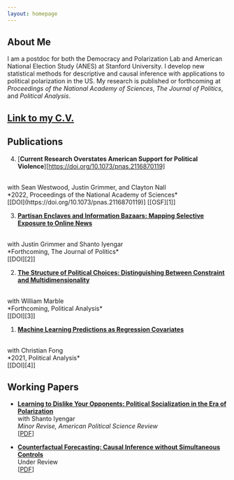 ```yaml
---
layout: homepage
---
```


## About Me

I am a postdoc for both the Democracy and Polarization Lab and American National Election Study (ANES) at Stanford University. I develop new statistical methods for descriptive and causal inference with applications to political polarization in the US. My research is published or forthcoming at *Proceedings of the National Academy of Sciences*, *The Journal of Politics*, and *Political Analysis*.

## [Link to my C.V.](https://www.dropbox.com/s/sm0pfjekpzdykd7/CV.pdf?dl=0)

<!-- ## Research Interests

- **Political Methodology:** descriptive inference, causal inference, machine learning
- **American Politics:** polarization, political media, political socialization
 -->

## Publications

4. [**Current Research Overstates American Support for Political Violence**][https://doi.org/10.1073/pnas.2116870119]
  <br>
  with Sean Westwood, Justin Grimmer, and Clayton Nall
  <br>
  *2022, Proceedings of the National Academy of Sciences*
  <br>
  [[DOI](https://doi.org/10.1073/pnas.2116870119)] [[OSF][1]]

3. [**Partisan Enclaves and Information Bazaars: Mapping Selective Exposure to Online News**][2]
  <br>
  with Justin Grimmer and Shanto Iyengar
  <br>
  *Forthcoming, The Journal of Politics*
  <br>
  [[DOI][2]]


2. [**The Structure of Political Choices: Distinguishing Between Constraint and Multidimensionality**][3]
  <br>
  with William Marble
  <br>
  *Forthcoming, Political Analysis*
  <br>
  [[DOI][3]]

1. [**Machine Learning Predictions as Regression Covariates**][4]
  <br>
  with Christian Fong
  <br>
  *2021, Political Analysis*
  <br>
  [[DOI][4]]

## Working Papers

* [**Learning to Dislike Your Opponents: Political Socialization in the Era of Polarization**][5]
  <br>
  with Shanto Iyengar
  <br>
  *Minor Revise, American Political Science Review*
  <br>
  [[PDF][5]]

* [**Counterfactual Forecasting: Causal Inference without Simultaneous Controls**][6]
  <br>
  Under Review
  <br>
  [[PDF][6]]


[1]: https://osf.io/a8m3n/
[2]: https://doi.org/10.1086/716950
[3]: https://doi.org/10.1017/pan.2021.3
[4]: https://doi.org/10.1017/pan.2020.38  
[5]: https://www.dropbox.com/s/5go8ja05l9vwhfx/Socialization_and_Polarization_maintext.pdf?dl=0
[6]: https://www.dropbox.com/s/bux4klf66dh66qg/FSControls.pdf?dl=0
[7]: https://www.dropbox.com/s/lraimdktckkiwvj/Getting_More_out_of_Human_Coders_with_Statistical_Models.pdf?dl=0